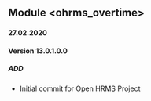 ## Module <ohrms_overtime>

#### 27.02.2020
#### Version 13.0.1.0.0
##### ADD
- Initial commit for Open HRMS Project

